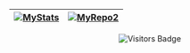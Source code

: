 <!-- 
# Useful links for visitors:
- GH Stats:              https://github.com/anuraghazra/github-readme-stats 
- Visitors Badge:        https://visitor-badge.glitch.me/
- Komarev Profile Views: https://github.com/antonkomarev/github-profile-views-counter
-->

|[![MyStats][1]][2]|[![MyRepo2][3]][4]|
|:-----------------|:-----------------| 

<p align="center">
<img src="https://komarev.com/ghpvc/?username=Apocryphon-X&style=flat-square&color=00CD66" alt="Visitors Badge"/>
</p>

[1]: https://github-readme-stats.vercel.app/api?username=Apocryphon-X&count_private=true&show_icons=true
[2]: https://github.com/Apocryphon-X

[3]: https://github-readme-stats.vercel.app/api/pin/?username=Apocryphon-X&repo=omegaup-cli&show_owner=true
[4]: https://github.com/Apocryphon-X/omegaup-cli
